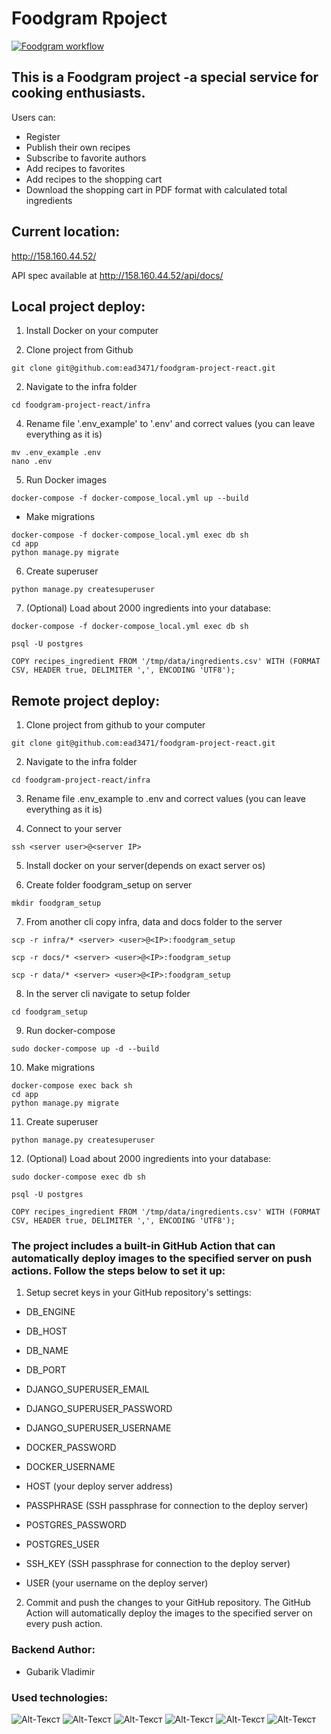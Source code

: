 # Foodgram Rpoject
[![Foodgram workflow](https://github.com/ead3471/foodgram-project-react/actions/workflows/foodgram_workflow.yaml/badge.svg)](https://github.com/ead3471/foodgram-project-react/actions/workflows/foodgram_workflow.yaml)
## This is a Foodgram project -a special service for cooking enthusiasts.<br>
Users can:
- Register
- Publish their own recipes
- Subscribe to favorite authors
- Add recipes to favorites
- Add recipes to the shopping cart
- Download the shopping cart in PDF format with calculated total ingredients


## Current location:<br>
http://158.160.44.52/

API spec available at http://158.160.44.52/api/docs/

## Local project deploy:<br>
1. Install Docker on your computer

2. Clone project from Github
```
git clone git@github.com:ead3471/foodgram-project-react.git
```

2. Navigate to the infra folder
```
cd foodgram-project-react/infra
```

4. Rename file '.env_example' to '.env' and correct values (you can leave everything as it is)
 ```
mv .env_example .env
nano .env
```

5. Run Docker images
 ```
 docker-compose -f docker-compose_local.yml up --build
 ```

 - Make migrations
```
docker-compose -f docker-compose_local.yml exec db sh
cd app
python manage.py migrate
```


6. Create superuser
```
python manage.py createsuperuser
```

7. (Optional) Load about 2000 ingredients into your database:
 ```
docker-compose -f docker-compose_local.yml exec db sh
```
 ```
 psql -U postgres
```
```
COPY recipes_ingredient FROM '/tmp/data/ingredients.csv' WITH (FORMAT CSV, HEADER true, DELIMITER ',', ENCODING 'UTF8');
```

## Remote project deploy:<br>
1. Clone project from github to your computer
```
git clone git@github.com:ead3471/foodgram-project-react.git
```

2. Navigate to the infra folder
```
cd foodgram-project-react/infra
```

3. Rename file .env_example to .env and correct values (you can leave everything as it is)

4. Connect to your server
 ```
ssh <server user>@<server IP>
```

5. Install docker on your server(depends on exact server os)

6. Create folder foodgram_setup on server
 ```
 mkdir foodgram_setup
 ```

7. From another cli copy infra, data and docs folder to the server 
 ```
 scp -r infra/* <server> <user>@<IP>:foodgram_setup
 ```

  ```
 scp -r docs/* <server> <user>@<IP>:foodgram_setup
 ```

  ```
 scp -r data/* <server> <user>@<IP>:foodgram_setup
 ```

8. In the server cli navigate to setup folder
  ```
cd foodgram_setup
 ```

9. Run docker-compose
```
sudo docker-compose up -d --build
 ```
10. Make migrations
```
docker-compose exec back sh
cd app
python manage.py migrate
```
11. Create superuser
```
python manage.py createsuperuser
```

12. (Optional) Load about 2000 ingredients into your database:
 ```
sudo docker-compose exec db sh
```
 ```
 psql -U postgres
```

```
COPY recipes_ingredient FROM '/tmp/data/ingredients.csv' WITH (FORMAT CSV, HEADER true, DELIMITER ',', ENCODING 'UTF8');
```


### The project includes a built-in GitHub Action that can automatically deploy images to the specified server on push actions. Follow the steps below to set it up:
1. Setup secret keys in your GitHub repository's settings:
-  DB_ENGINE

 - DB_HOST

 - DB_NAME

 - DB_PORT

 - DJANGO_SUPERUSER_EMAIL

 - DJANGO_SUPERUSER_PASSWORD

 - DJANGO_SUPERUSER_USERNAME

 - DOCKER_PASSWORD

 - DOCKER_USERNAME

 - HOST (your deploy server address)
 - PASSPHRASE (SSH passphrase for connection to the deploy server)
 - POSTGRES_PASSWORD
 - POSTGRES_USER
 - SSH_KEY (SSH passphrase for connection to the deploy server)
 - USER (your username on the deploy server)

2. Commit and push the changes to your GitHub repository. The GitHub Action will automatically deploy the images to the specified server on every push action.


### Backend Author:
 - Gubarik Vladimir


### Used technologies:
![Alt-Текст](https://img.shields.io/badge/python-3.7-blue)
![Alt-Текст](https://img.shields.io/badge/django-3.2.18-blue)
![Alt-Текст](https://img.shields.io/badge/djangorestframework-3.14.0-blue)
![Alt-Текст](https://img.shields.io/badge/docker-20.10.23-blue)
![Alt-Текст](https://img.shields.io/badge/nginx-1.21.3-blue)
![Alt-Текст](https://img.shields.io/badge/gunicorn-20.0.4-blue)